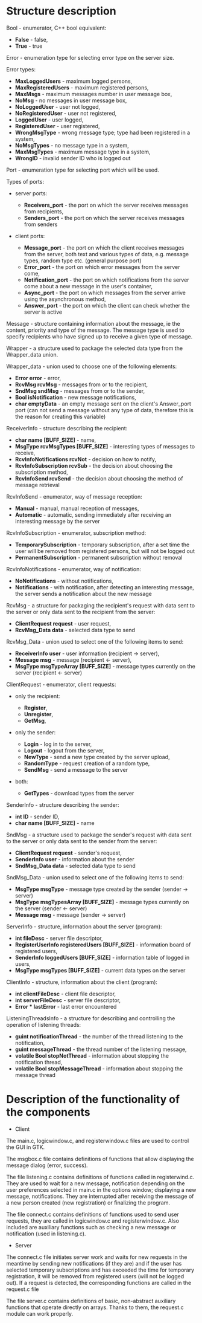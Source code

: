 Structure description
=======================


Bool - enumerator, C++ bool equivalent:
  - **False** - false,
  - **True** - true



Error - enumeration type for selecting error type on the server size.

Error types:
  - **MaxLoggedUsers** - maximum logged persons,
  - **MaxRegisteredUsers** - maximum registered persons,
  - **MaxMsgs** - maximum messages number in user message box,
  - **NoMsg** - no messages in user message box,
  - **NoLoggedUser** - user not logged,
  - **NoRegisteredUser** - user not registered,
  - **LoggedUser** - user logged,
  - **RegisteredUser** - user registered,
  - **WrongMsgType** - wrong message type; type had been registered in a system,
  - **NoMsgTypes** - no message type in a system,
  - **MaxMsgTypes** - maximum message type in a system,
  - **WrongID** - invalid sender ID who is logged out




Port - enumeration type for selecting port which will be used.

Types of ports:
- server ports:
  - **Receivers_port** - the port on which the server receives messages from recipients,
  - **Senders_port** - the port on which the server receives messages from senders

- client ports:
  - **Message_port** - the port on which the client receives messages from the server, both text and various types of data, e.g. message types, random type etc. (general purpose port)
  - **Error_port** - the port on which error messages from the server come,
  - **Notification_port** - the port on which notifications from the server come about a new message in the user's container,
  - **Async_port** - the port on which messages from the server arrive using the asynchronous method,
  - **Answer_port** - the port on which the client can check whether the server is active





Message - structure containing information about the message, ie the content, priority and type of the message.
The message type is used to specify recipients who have signed up to receive a given type of message.







Wrapper - a structure used to package the selected data type from the Wrapper_data union.




Wrapper_data - union used to choose one of the following elements:
  - **Error error** - error,
  - **RcvMsg rcvMsg** - messages from or to the recipient,
  - **SndMsg sndMsg** - messages from or to the sender,
  - **Bool isNotification** - new message notifications,
  - **char emptyData** - an empty message sent on the client's Answer_port port (can not send a message without any type of data, therefore this is the reason for creating this variable)



ReceiverInfo - structure describing the recipient:
  - **char name [BUFF_SIZE]** - name,
  - **MsgType rcvMsgTypes [BUFF_SIZE]** - interesting types of messages to receive,
  - **RcvInfoNotifications rcvNot** - decision on how to notify,
  - **RcvInfoSubscription rcvSub** - the decision about choosing the subscription method,
  - **RcvInfoSend rcvSend** - the decision about choosing the method of message retrieval





RcvInfoSend - enumerator, way of message reception:
  - **Manual** - manual, manual reception of messages,
  - **Automatic** - automatic, sending immediately after receiving an interesting message by the server




RcvInfoSubscription - enumerator, subscription method:
  - **TemporarySubscription** - temporary subscription, after a set time the user will be removed from registered persons, but will not be logged out
  - **PermanentSubscription** - permanent subscription without removal




RcvInfoNotifications - enumerator, way of notification:
  - **NoNotifications** - without notifications,
  - **Notifications** - with notification, after detecting an interesting message, the server sends a notification about the new message




RcvMsg - a structure for packaging the recipient's request with data sent to the server or only data sent to the recipient from the server:
  - **ClientRequest request** - user request,
  - **RcvMsg_Data data** - selected data type to send



RcvMsg_Data - union used to select one of the following items to send:
  - **ReceiverInfo user** - user information (recipient -> server),
  - **Message msg** - message (recipient <- server),
  - **MsgType msgTypeArray [BUFF_SIZE]** - message types currently on the server (recipient <- server)




ClientRequest - enumerator, client requests:
- only the recipient:
  - **Register**,
  - **Unregister**,
  - **GetMsg**,

- only the sender:
  - **Login** - log in to the server,
  - **Logout** - logout from the server,
  - **NewType** - send a new type created by the server upload,
  - **RandomType** - request creation of a random type,
  - **SendMsg** - send a message to the server

- both:
  - **GetTypes** - download types from the server





SenderInfo - structure describing the sender:
  - **int ID** - sender ID,
  - **char name [BUFF_SIZE]** - name




SndMsg - a structure used to package the sender's request with data sent to the server or only data sent to the sender from the server:
  - **ClientRequest request** - sender's request,
  - **SenderInfo user** - information about the sender
  - **SndMsg_Data data** - selected data type to send




SndMsg_Data - union used to select one of the following items to send:
  - **MsgType msgType** - message type created by the sender (sender -> server)
  - **MsgType msgTypesArray [BUFF_SIZE]** - message types currently on the server (sender <- server)
  - **Message msg** - message (sender -> server)





ServerInfo - structure, information about the server (program):
  - **int fileDesc** - server file descriptor,
  - **RegisterUserInfo registeredUsers [BUFF_SIZE]** - information board of registered users,
  - **SenderInfo loggedUsers [BUFF_SIZE]** - information table of logged in users,
  - **MsgType msgTypes [BUFF_SIZE]** - current data types on the server





ClientInfo - structure, information about the client (program):
  - **int clientFileDesc** - client file descriptor,
  - **int serverFileDesc** - server file descriptor,
  - **Error * lastError** - last error encountered





ListeningThreadsInfo - a structure for describing and controlling the operation of listening threads:
  - **guint notificationThread** - the number of the thread listening to the notification,
  - **guint messageThread** - the thread number of the listening message,
  - **volatile Bool stopNotThread** - information about stopping the notification thread,
  - **volatile Bool stopMessageThread** - information about stopping the message thread


Description of the functionality of the components
=======================

- Client




The main.c, logicwindow.c, and registerwindow.c files are used to control the GUI in GTK.

The msgbox.c file contains definitions of functions that allow displaying the message dialog (error, success).

The file listening.c contains definitions of functions called in registerwind.c. They are used to wait for a new message, notification depending on the user preferences selected in main.c in the options window; displaying a new message, notifications. They are interrupted after receiving the message of a new person created (new registration) or finalizing the program.

The file connect.c contains definitions of functions used to send user requests, they are called in logicwindow.c and registerwindow.c.
Also included are auxiliary functions such as checking a new message or notification (used in listening.c).




- Server


The connect.c file initiates server work and waits for new requests in the meantime by sending new notifications (if they are) and if the user has selected temporary subscriptions and has exceeded the time for temporary registration, it will be removed from registered users (will not be logged out). If a request is detected, the corresponding functions are called in the request.c file


The file server.c contains definitions of basic, non-abstract auxiliary functions that operate directly on arrays. Thanks to them, the request.c module can work properly.
